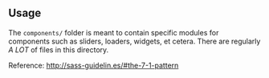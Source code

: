 ## Usage

The `components/` folder is meant to contain specific
modules for components such as sliders, loaders, widgets,
et cetera. There are regularly _A LOT_ of files in this
directory.

Reference: http://sass-guidelin.es/#the-7-1-pattern